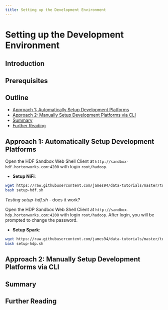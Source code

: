 ```yaml
---
title: Setting up the Development Environment
---
```


# Setting up the Development Environment

## Introduction

## Prerequisites

## Outline

- [Approach 1: Automatically Setup Development Platforms](#approach-1-automatically-setup-development-platforms)
- [Approach 2: Manually Setup Development Platforms via CLI](#approach-2-manually-setup-development-platforms-via-cli)
- [Summary](#summary)
- [Further Reading](#further-readings)

## Approach 1: Automatically Setup Development Platforms

Open the HDF Sandbox Web Shell Client at `http://sandbox-hdf.hortonworks.com:4200` with login `root/hadoop`.

- **Setup NiFi**:

~~~bash
wget https://raw.githubusercontent.com/james94/data-tutorials/master/tutorials/cda/building-a-security-breach-analysis-application/application/setup/shell/setup-hdf.sh
bash setup-hdf.sh
~~~

_Testing setup-hdf.sh_ - does it work?

Open the HDP Sandbox Web Shell Client at `http://sandbox-hdp.hortonworks.com:4200` with login `root/hadoop`. After login, you will be prompted to change the password.

- **Setup Spark**:

~~~bash
wget https://raw.githubusercontent.com/james94/data-tutorials/master/tutorials/cda/building-a-security-breach-analysis-application/application/setup/shell/setup-hdp.sh
bash setup-hdp.sh
~~~

## Approach 2: Manually Setup Development Platforms via CLI

## Summary

## Further Reading
